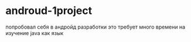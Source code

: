 # androud-1project
попробовал себя в андройд разработки это требует много времени на изучение java как язык
